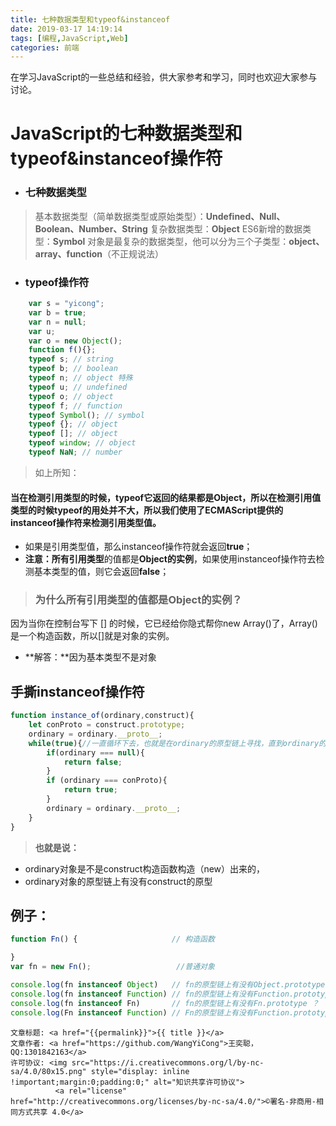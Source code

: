```yaml
---
title: 七种数据类型和typeof&instanceof
date: 2019-03-17 14:19:14
tags: [编程,JavaScript,Web]
categories: 前端
---
```


在学习JavaScript的一些总结和经验，供大家参考和学习，同时也欢迎大家参与讨论。

<!--more-->

# JavaScript的七种数据类型和typeof&instanceof操作符

- ### 七种数据类型
>基本数据类型（简单数据类型或原始类型）：**Undefined、Null、Boolean、Number、String**
>复杂数据类型：**Object**
>ES6新增的数据类型：**Symbol**
>对象是最复杂的数据类型，他可以分为三个子类型：**object、array、function**（不正规说法）

- ### typeof操作符

```javascript
	var s = "yicong";
	var b = true;
	var n = null;
	var u;
	var o = new Object();
	function f(){};
	typeof s; // string
	typeof b; // boolean
	typeof n; // object 特殊
	typeof u; // undefined
	typeof o; // object
	typeof f; // function 
	typeof Symbol(); // symbol
	typeof {}; // object
	typeof []; // object
	typeof window; // object
	typeof NaN; // number
```
>如上所知：
#### 当在检测引用类型的时候，typeof它返回的结果都是Object，所以在检测引用值类型的时候typeof的用处并不大，所以我们使用了ECMAScript提供的instanceof操作符来检测引用类型值。
- 如果是引用类型值，那么instanceof操作符就会返回**true**；
- **注意：**所有**引用类型**的值都是**Object的实例**，如果使用instanceof操作符去检测基本类型的值，则它会返回**false**；
> ### 为什么所有引用类型的值都是Object的实例？
因为当你在控制台写下 [] 的时候，它已经给你隐式帮你new Array()了，Array()是一个构造函数，所以[]就是对象的实例。
- **解答：**因为基本类型不是对象

## 手撕instanceof操作符

```javascript
function instance_of(ordinary,construct){
    let conProto = construct.prototype;
    ordinary = ordinary.__proto__;
    while(true){//一直循环下去，也就是在ordinary的原型链上寻找，直到ordinary的原型链上有construct.prototype为止
        if(ordinary === null){
            return false;
        }	
        if (ordinary === conProto){
            return true;
        }
        ordinary = ordinary.__proto__;
    }
}
```

>**也就是说：**
- ordinary对象是不是construct构造函数构造（new）出来的，
- ordinary对象的原型链上有没有construct的原型



## 例子：

```javascript
function Fn() {						// 构造函数

}
var fn = new Fn();                   //普通对象

console.log(fn instanceof Object) 	// fn的原型链上有没有Object.prototype ？
console.log(fn instanceof Function) // fn的原型链上有没有Function.prototype ？
console.log(fn instanceof Fn)		// fn的原型链上有没有Fn.prototype ？
console.log(Fn instanceof Function)	// Fn的原型链上有没有Function.prototype ？
```




><span style="font-size:12px">
	文章标题: <a href="{{permalink}}">{{ title }}</a>
	文章作者: <a href="https://github.com/WangYiCong">王奕聪，QQ:1301842163</a>  
	许可协议: <img src="https://i.creativecommons.org/l/by-nc-sa/4.0/80x15.png" style="display: inline !important;margin:0;padding:0;" alt="知识共享许可协议">
			  <a rel="license" href="http://creativecommons.org/licenses/by-nc-sa/4.0/">©署名-非商用-相同方式共享 4.0</a>
</span>